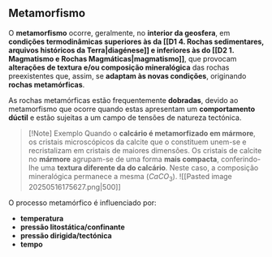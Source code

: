 ## Metamorfismo
O **metamorfismo** ocorre, geralmente, no **interior da geosfera**, em **condições termodinâmicas superiores às da [[D1 4. Rochas sedimentares, arquivos históricos da Terra|diagénese]] e inferiores às do [[D2 1. Magmatismo e Rochas Magmáticas|magmatismo]]**, que provocam **alterações de textura e/ou composição mineralógica** das rochas preexistentes que, assim, se **adaptam às novas condições**, originando **rochas metamórficas**.

As rochas metamórficas estão frequentemente **dobradas**, devido ao metamorfismo que ocorre quando estas apresentam um **comportamento dúctil** e estão sujeitas a um campo de tensões de natureza tectónica.

>[!Note] Exemplo
>Quando o **calcário é metamorfizado em mármore**, os cristais microscópicos da calcite que o constituem unem-se e recristalizam em cristais de maiores dimensões. Os cristais de calcite no **mármore** agrupam-se de uma forma **mais compacta**, conferindo-lhe uma **textura diferente da do calcário**. Neste caso, a composição mineralógica permanece a mesma ($CaCO_3$).
>![[Pasted image 20250516175627.png|500]]

O processo metamórfico é influenciado por:
- **temperatura**
- **pressão litostática/confinante**
- **pressão dirigida/tectónica**
- **tempo**





